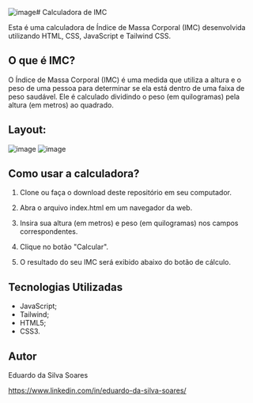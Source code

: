 ![image](https://github.com/eduardossoares/imc-calculator/assets/128731192/1a5897fc-7be1-4f9c-9e49-6f733ca2ea79)# Calculadora de IMC

Esta é uma calculadora de Índice de Massa Corporal (IMC) desenvolvida utilizando HTML, CSS, JavaScript e Tailwind CSS.

## O que é IMC?

O Índice de Massa Corporal (IMC) é uma medida que utiliza a altura e o peso de uma pessoa para determinar se ela está dentro de uma faixa de peso saudável. Ele é calculado dividindo o peso (em quilogramas) pela altura (em metros) ao quadrado.

## Layout:
![image](https://github.com/eduardossoares/imc-calculator/assets/128731192/049214e0-e48f-4dc8-b0e6-808795e9e5d1)
![image](https://github.com/eduardossoares/imc-calculator/assets/128731192/a0c19734-9cb0-40d1-a606-1f70a74d2219)

## Como usar a calculadora?

1. Clone ou faça o download deste repositório em seu computador.
   
2. Abra o arquivo index.html em um navegador da web.
 
3. Insira sua altura (em metros) e peso (em quilogramas) nos campos correspondentes.

4. Clique no botão "Calcular".

5. O resultado do seu IMC será exibido abaixo do botão de cálculo.

## Tecnologias Utilizadas

- JavaScript;
- Tailwind;
- HTML5;
- CSS3.

## Autor

Eduardo da Silva Soares

https://www.linkedin.com/in/eduardo-da-silva-soares/
